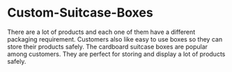 # Custom-Suitcase-Boxes
There are a lot of products and each one of them have a different packaging requirement. Customers also like easy to use boxes so they can store their products safely. The cardboard suitcase boxes are popular among customers. They are perfect for storing and display a lot of products safely.
